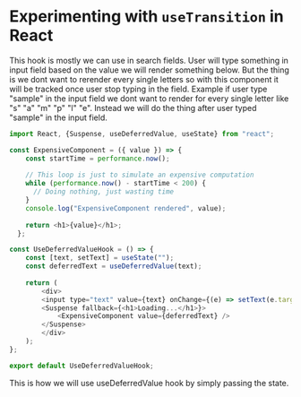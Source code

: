# Experimenting with `useTransition` in React
This hook is mostly we can use in search fields. User will type something in input field based on the value we will render something below. But the thing is we dont want to rerender every single letters so with this component it will be tracked once user stop typing in the field. Example if user type "sample" in the input field we dont want to render for every single letter like "s" "a" "m" "p" "l" "e". Instead we will do the thing after user typed "sample" in the input field. 

```javascript
import React, {Suspense, useDeferredValue, useState} from "react";

const ExpensiveComponent = ({ value }) => {
    const startTime = performance.now();
    
    // This loop is just to simulate an expensive computation
    while (performance.now() - startTime < 200) {
      // Doing nothing, just wasting time
    }
    console.log("ExpensiveComponent rendered", value);
    
    return <h1>{value}</h1>;
  };

const UseDeferredValueHook = () => {
    const [text, setText] = useState("");
    const deferredText = useDeferredValue(text);
    
    return (
        <div>
        <input type="text" value={text} onChange={(e) => setText(e.target.value)} />
        <Suspense fallback={<h1>Loading...</h1>}>
            <ExpensiveComponent value={deferredText} />
        </Suspense>
        </div>
    );
};

export default UseDeferredValueHook;
```

This is how we will use useDeferredValue hook by simply passing the state.